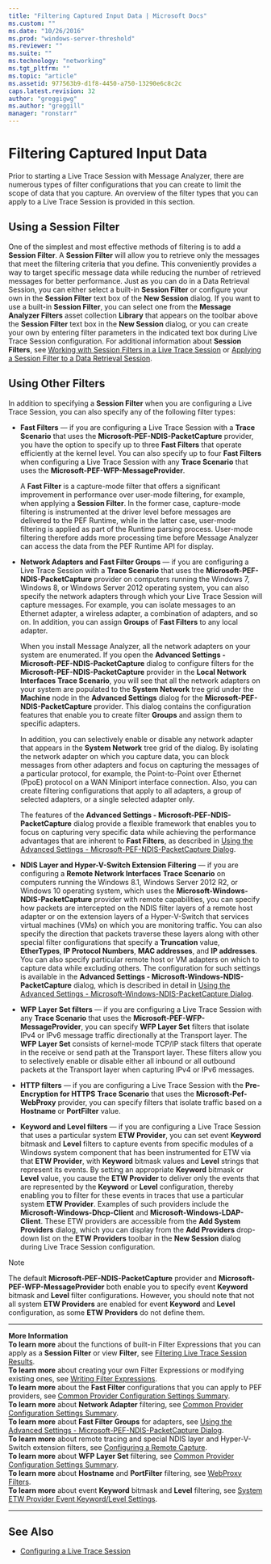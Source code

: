 ```yaml
---
title: "Filtering Captured Input Data | Microsoft Docs"
ms.custom: ""
ms.date: "10/26/2016"
ms.prod: "windows-server-threshold"
ms.reviewer: ""
ms.suite: ""
ms.technology: "networking"
ms.tgt_pltfrm: ""
ms.topic: "article"
ms.assetid: 977563b9-d1f8-4450-a750-13290e6c8c2c
caps.latest.revision: 32
author: "greggigwg"
ms.author: "greggill"
manager: "ronstarr"
---
```


# Filtering Captured Input Data

Prior to starting a Live Trace Session with Message Analyzer, there are numerous types of filter configurations that you can create to limit the scope of data that you capture. An overview of the filter types that you can apply to a Live Trace Session is provided in this section.  
  
## Using a Session Filter  

 One of the simplest and most effective methods of filtering is to add a **Session Filter**. A **Session Filter** will allow you to retrieve only the messages that meet the filtering criteria that you define. This conveniently provides a way to target specific message data while reducing the number of retrieved messages for better performance. Just as you can do in a Data Retrieval Session, you can either select a built-in **Session Filter** or configure your own in the **Session Filter** text box of the **New Session** dialog. If you want to use a built-in **Session Filter**, you can select one from the **Message Analyzer  Filters** asset collection **Library** that appears on the toolbar above the **Session Filter** text box in the **New Session** dialog, or you can create your own by entering filter parameters in the indicated text box during Live Trace Session configuration. For additional information about **Session Filters**, see [Working with Session Filters in a Live Trace Session](working-with-session-filters-in-a-live-trace-session.md) or [Applying a Session Filter to a Data Retrieval Session](applying-a-session-filter-to-a-data-retrieval-session.md).  
  
## Using Other Filters  

 In addition to specifying a **Session Filter** when you are configuring a Live Trace Session, you can also specify any of the following filter types:  
  
-   **Fast Filters** — if you are configuring a Live Trace Session with a **Trace Scenario** that uses the **Microsoft-PEF-NDIS-PacketCapture** provider, you have the option to specify up to three **Fast Filters** that operate efficiently at the kernel level. You can also specify up to four **Fast Filters** when configuring a Live Trace Session with any **Trace Scenario** that uses the **Microsoft-PEF-WFP-MessageProvider**.  
  
     A **Fast Filter** is a capture-mode filter that offers a significant improvement in performance over user-mode filtering, for example, when applying a **Session Filter**. In the former case, capture-mode filtering is instrumented at the driver level before messages are delivered to the PEF Runtime, while in the latter case, user-mode filtering is applied as part of the Runtime parsing process. User-mode filtering therefore adds more processing time before Message Analyzer can access the data from the PEF Runtime API for display.  
  
-   **Network Adapters and Fast Filter Groups** — if you are configuring a Live Trace Session with a **Trace Scenario** that uses the **Microsoft-PEF-NDIS-PacketCapture** provider on computers running the Windows 7, Windows 8, or Windows Server 2012 operating system, you can also specify the network adapters through which your Live Trace Session will capture messages. For example, you can isolate messages to an Ethernet adapter, a wireless adapter, a combination of adapters, and so on. In addition, you can assign **Groups** of **Fast Filters** to any local adapter.  
  
     When you install Message Analyzer, all the network adapters on your system are enumerated. If you open the **Advanced Settings - Microsoft-PEF-NDIS-PacketCapture** dialog to configure filters for the **Microsoft-PEF-NDIS-PacketCapture** provider in the **Local Network Interfaces** **Trace Scenario**, you will see that all the network adapters on your system are populated to the **System Network** tree grid under the **Machine** node in the **Advanced Settings** dialog for the **Microsoft-PEF-NDIS-PacketCapture** provider. This dialog contains the configuration features that enable you to create filter **Groups** and assign them to specific adapters.  
  
     In addition, you can selectively enable or disable any network adapter that appears in the **System Network** tree grid of the dialog. By isolating the network adapter on which you capture data, you can block messages from other adapters and focus on capturing the messages of a particular protocol, for example, the Point-to-Point over Ethernet (PpoE) protocol on a WAN Miniport interface connection. Also, you can create filtering configurations that apply to all adapters, a group of selected adapters, or a single selected adapter only.  
  
     The features of the **Advanced Settings - Microsoft-PEF-NDIS-PacketCapture** dialog provide a flexible framework that enables you to focus on capturing very specific data while achieving the performance advantages that are inherent to **Fast Filters**, as described in [Using the Advanced Settings - Microsoft-PEF-NDIS-PacketCapture Dialog](using-the-advanced-settings-microsoft-pef-ndis-packetcapture-dialog.md).  
  
-   **NDIS Layer and Hyper-V-Switch Extension Filtering** — if you are configuring a **Remote Network Interfaces** **Trace Scenario** on computers running the Windows 8.1, Windows Server 2012 R2, or Windows 10 operating system, which uses the **Microsoft-Windows-NDIS-PacketCapture** provider with remote capabilities, you can specify how packets are intercepted on the NDIS filter layers of a remote host adapter or on the extension layers of a Hyper-V-Switch that services virtual machines (VMs) on which you are monitoring traffic. You can also specify the direction that packets traverse these layers along with other special filter configurations that specify a **Truncation** value, **EtherTypes**, **IP Protocol Numbers**, **MAC addresses**, and **IP addresses**. You can also specify particular remote host or VM adapters on which to capture data while excluding others. The configuration for such settings is available in the **Advanced Settings - Microsoft-Windows-NDIS-PacketCapture** dialog, which is described in detail in [Using the Advanced Settings - Microsoft-Windows-NDIS-PacketCapture Dialog](using-the-advanced-settings-microsoft-windows-ndis-packetcapture-dialog.md).  
  
-   **WFP Layer Set filters** — if you are configuring a Live Trace Session with any **Trace Scenario** that uses the **Microsoft-PEF-WFP-MessageProvider**, you can specify **WFP Layer Set** filters that isolate IPv4 or IPv6 message traffic directionally at the Transport layer. The **WFP Layer Set** consists of kernel-mode TCP/IP stack filters that operate in the receive or send path at the Transport layer. These filters allow you to selectively enable or disable either all inbound or all outbound packets at the Transport layer when capturing IPv4 or IPv6 messages.  
  
-   **HTTP filters** — if you are configuring a Live Trace Session with the **Pre-Encryption for HTTPS** **Trace Scenario** that uses the **Microsoft-Pef-WebProxy** provider, you can specify filters that isolate traffic based on a **Hostname** or **PortFilter** value.  
  
-   **Keyword and Level filters** — if you are configuring a Live Trace Session that uses a particular system **ETW Provider**, you can set event **Keyword** bitmask and **Level** filters to capture events from specific modules of a Windows system component that has been instrumented for ETW via that **ETW Provider**, with **Keyword** bitmask values and **Level** strings that represent its events. By setting an appropriate **Keyword** bitmask or **Level** value, you cause the **ETW Provider** to deliver only the events that are represented by the **Keyword** or **Level** configuration, thereby enabling you to filter for these events in traces that use a particular system **ETW Provider**. Examples of such providers include the **Microsoft-Windows-Dhcp-Client** and **Microsoft-Windows-LDAP-Client**. These ETW providers are accessible from the **Add System Providers** dialog, which you can display from the **Add Providers** drop-down list on the **ETW Providers** toolbar in the **New Session** dialog during Live Trace Session configuration.  
  
> [!NOTE]
>  The default **Microsoft-PEF-NDIS-PacketCapture** provider and **Microsoft-PEF-WFP-MessageProvider** both enable you to specify event **Keyword** bitmask and **Level** filter configurations. However, you should note that not all system **ETW Providers** are enabled for event **Keyword** and **Level** configuration, as some **ETW Providers** do not define them.  
  
---  
  
 **More Information**   
 **To learn more** about the functions of built-in Filter Expressions that you can apply as a **Session Filter** or view **Filter**, see [Filtering Live Trace Session Results](filtering-live-trace-session-results.md).  
**To learn more** about creating your own Filter Expressions or modifying existing ones, see [Writing Filter Expressions](writing-filter-expressions.md).  
**To learn more** about the **Fast Filter** configurations that you can apply to PEF providers, see [Common Provider Configuration Settings  Summary](common-provider-configuration-settings-summary.md).  
**To learn more** about **Network Adapter** filtering, see [Common Provider Configuration Settings  Summary](common-provider-configuration-settings-summary.md).  
**To learn more** about **Fast Filter** **Groups** for adapters, see [Using the Advanced Settings - Microsoft-PEF-NDIS-PacketCapture Dialog](using-the-advanced-settings-microsoft-pef-ndis-packetcapture-dialog.md).  
**To learn more** about remote tracing and special NDIS layer and Hyper-V-Switch extension filters, see [Configuring a Remote Capture](configuring-a-remote-capture.md).  
**To learn more** about **WFP Layer Set** filtering, see [Common Provider Configuration Settings  Summary](common-provider-configuration-settings-summary.md).  
**To learn more** about **Hostname** and **PortFilter** filtering, see [WebProxy Filters](webproxy-filters.md).   
**To learn more** about event **Keyword** bitmask and **Level** filtering, see [System ETW Provider Event Keyword/Level Settings](system-etw-provider-event-keyword-level-settings.md).   

---  
  
## See Also  

- [Configuring a Live Trace Session](configuring-a-live-trace-session.md)